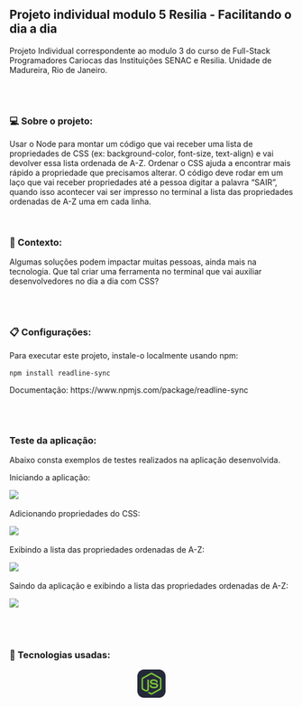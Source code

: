 ## Projeto individual modulo 5 Resilia - Facilitando o dia a dia
<p> Projeto Individual correspondente ao modulo 3 do curso de Full-Stack Programadores Cariocas das Instituições SENAC e Resilia. Unidade de Madureira, Rio de Janeiro.</p>

<br><br>

### :computer: Sobre o projeto:
<p> Usar o Node para montar um código que vai receber uma lista de
propriedades de CSS (ex: background-color, font-size, text-align) e vai devolver
essa lista ordenada de A-Z. Ordenar o CSS ajuda a encontrar mais rápido a
propriedade que precisamos alterar.
O código deve rodar em um laço que vai receber propriedades até a
pessoa digitar a palavra “SAIR”, quando isso acontecer vai ser impresso
no terminal a lista das propriedades ordenadas de A-Z uma em cada linha.
</p>

<br>

### 📄 Contexto:
<p> Algumas soluções podem impactar muitas pessoas, ainda mais na
tecnologia. Que tal criar uma ferramenta no terminal que vai auxiliar
desenvolvedores no dia a dia com CSS?
</p>

<br><br>

### 📋 Configurações:
<p> Para executar este projeto, instale-o localmente usando npm:</p>

```
npm install readline-sync

```
<p>Documentação: https://www.npmjs.com/package/readline-sync<p>
<br><br>

### Teste da aplicação:

<p> Abaixo consta exemplos de testes realizados na aplicação desenvolvida.</p>

<p>Iniciando a aplicação:</p>
<img src="https://media.discordapp.net/attachments/1056426877159473215/1074187867414343760/image.png">

<p>Adicionando propriedades do CSS:</p>
<img src ="https://media.discordapp.net/attachments/1056426877159473215/1074189492287721482/image.png">

<p>Exibindo a lista das propriedades ordenadas de A-Z:</p>
<img src="https://media.discordapp.net/attachments/1056426877159473215/1074189648487784587/image.png">

<p>Saindo da aplicação e exibindo a lista das propriedades ordenadas de A-Z:</p>
<img src="https://media.discordapp.net/attachments/1056426877159473215/1074190941583314974/image.png">

<br><br>

### :toolbox: Tecnologias usadas:
<div align="center" style="display: inline_block">
<img style="height:50px; width:50px" src="https://raw.githubusercontent.com/tandpfun/skill-icons/59059d9d1a2c092696dc66e00931cc1181a4ce1f/icons/NodeJS-Dark.svg">
</div>
